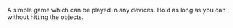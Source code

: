 A simple game which can be played in any devices.
Hold as long as you can without hitting the objects.
